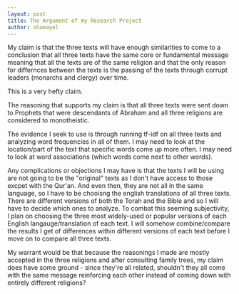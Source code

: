 ```yaml
---
layout: post
title: The Argument of my Research Project    
author: shamayel
---
```


My claim is that the three texts will have enough similarities to come to a conclusion that all three texts have the same core or fundamental message meaning that all the texts are of the same religion and that the only reason for differnces between the texts is the passing of the texts through corrupt leaders (monarchs and clergy) over time.

This is a very hefty claim. 

The reasoning that supports my claim is that all three texts were sent down to Prophets that were descendants of Abraham and all three religions are considered to monotheistic.

The evidence I seek to use is through running tf-idf on all three texts and analyzing word frequencies in all of them. I may need to look at the location/part of the text that specific words come up more often. I may need to look at word associations (which words come next to other words). 

Any complications or objections I may have is that the texts I will be using are not going to be the "original" texts as I don't have access to those excpet with the Qur'an. And even then, they are not all in the same language, so I have to be chooisng the english translations of all three texts. There are different versions of both the Torah and the Bible and so I will have to decide which ones to analyze. To combat this seeming subjectivity, I plan on choosing the three most widely-used or popular versions of each English langauge/translation of each text. I will somehow combine/compare the results I get of differences within different versions of each text before I move on to compare all three texts.

My warrant would be that because the reasonings I made are mostly accepted in the three religions and after consulting family trees, my claim does have some ground - since they're all related, shouldn't they all come with the same message reinforcing each other instead of coming down with entirely different religions?
